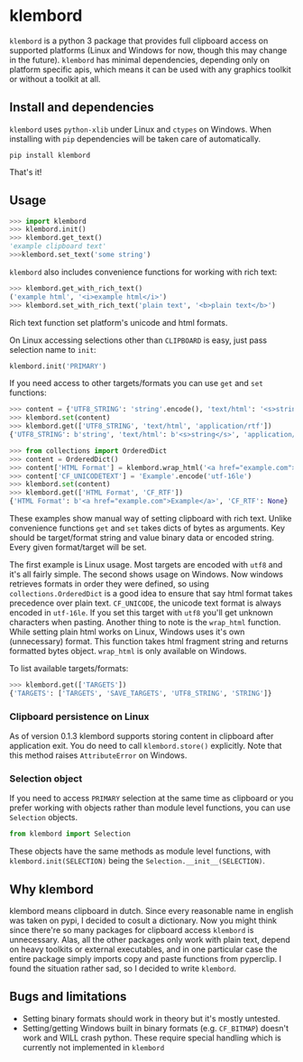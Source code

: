 # klembord

`klembord` is a python 3 package that provides full clipboard access on supported platforms (Linux and Windows for now, though this may change in the future).
`klembord` has minimal dependencies, depending only on platform specific apis, which means it can be used with any graphics toolkit or without a toolkit at all.

## Install and dependencies

`klembord` uses `python-xlib` under Linux and `ctypes` on Windows.
When installing with `pip` dependencies will be taken care of automatically.

`pip install klembord`

That's it!

## Usage

```python
>>> import klembord
>>> klembord.init()
>>> klembord.get_text()
'example clipboard text'
>>>klembord.set_text('some string')
```

`klembord` also includes convenience functions for working with rich text:

```python
>>> klembord.get_with_rich_text()
('example html', '<i>example html</i>')
>>> klembord.set_with_rich_text('plain text', '<b>plain text</b>')
```

Rich text function set platform's unicode and html formats.

On Linux accessing selections other than `CLIPBOARD` is easy, just pass selection name to `init`:

```python
klembord.init('PRIMARY')
```

If you need access to other targets/formats you can use `get` and `set` functions:

```python
>>> content = {'UTF8_STRING': 'string'.encode(), 'text/html': '<s>string</s>'.encode()}
>>> klembord.set(content)
>>> klembord.get(['UTF8_STRING', 'text/html', 'application/rtf'])
{'UTF8_STRING': b'string', 'text/html': b'<s>string</s>', 'application/rtf': None}

>>> from collections import OrderedDict
>>> content = OrderedDict()
>>> content['HTML Format'] = klembord.wrap_html('<a href="example.com">Example</a>')
>>> content['CF_UNICODETEXT'] = 'Example'.encode('utf-16le')
>>> klembord.set(content)
>>> klembord.get(['HTML Format', 'CF_RTF'])
{'HTML Format': b'<a href="example.com">Example</a>', 'CF_RTF': None}
```

These examples show manual way of setting clipboard with rich text.
Unlike convenience functions `get` and `set` takes dicts of bytes as arguments.
Key should be target/format string and value binary data or encoded string. Every given format/target will be set.

The first example is Linux usage. Most targets are encoded with `utf8` and it's all fairly simple.
The second shows usage on Windows. Now windows retrieves formats in order they were defined, so using `collections.OrderedDict` is a good idea to ensure that say html format takes precedence over plain text.
`CF_UNICODE`, the unicode text format is always encoded in `utf-16le`.
If you set this target with `utf8` you'll get unknown characters when pasting.
Another thing to note is the `wrap_html` function. While setting plain html works on Linux, Windows uses it's own (unnecessary) format. This function takes html fragment string and returns formatted bytes object.
`wrap_html` is only available on Windows.

To list available targets/formats:

```python
>>> klembord.get(['TARGETS'])
{'TARGETS': ['TARGETS', 'SAVE_TARGETS', 'UTF8_STRING', 'STRING']}
```

### Clipboard persistence on Linux

As of version 0.1.3 klembord supports storing content in clipboard after application
exit. You do need to call `klembord.store()` explicitly. Note that this method
raises `AttributeError` on Windows.

### Selection object

If you need to access `PRIMARY` selection at the same time as clipboard or you prefer working with objects rather than module level functions, you can use `Selection` objects.

```python
from klembord import Selection
```

These objects have the same methods as module level functions, with `klembord.init(SELECTION)` being the `Selection.__init__(SELECTION)`.

## Why klembord

klembord means clipboard in dutch. Since every reasonable name in english was taken on pypi, I decided to cosult a dictionary.
Now you might think since there're so many packages for clipboard access `klembord` is unnecessary.
Alas, all the other packages only work with plain text, depend on heavy toolkits or external executables, and in one particular case the entire package simply imports copy and paste functions from pyperclip.
I found the situation rather sad, so I decided to write `klembord`.

## Bugs and limitations

* Setting binary formats should work in theory but it's mostly untested.
* Setting/getting Windows built in binary formats (e.g. `CF_BITMAP`) doesn't work and WILL crash python. These require special handling which is currently not implemented in `klembord`
